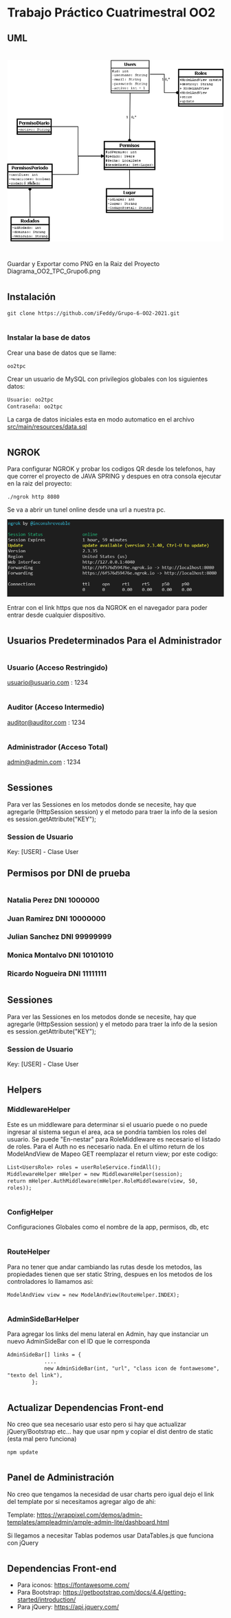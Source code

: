 # Trabajo Práctico Cuatrimestral OO2

## UML
#
![UML](Diagrama_OO2_TPC_Grupo6.png)
#
Guardar y Exportar como PNG en la Raiz del Proyecto Diagrama_OO2_TPC_Grupo6.png
#
## Instalación

```
git clone https://github.com/iFeddy/Grupo-6-OO2-2021.git
```
#
### Instalar la base de datos

Crear una base de datos que se llame:
```
oo2tpc
```
Crear un usuario de MySQL con privilegios globales con los siguientes datos:

```
Usuario: oo2tpc
Contraseña: oo2tpc
```

La carga de datos iniciales esta en modo automatico en el archivo [src/main/resources/data.sql](src/main/resources/data.sql)

#
## NGROK

Para configurar NGROK y probar los codigos QR desde los telefonos, hay que correr el proyecto de JAVA SPRING y despues en otra consola ejecutar en la raiz del proyecto:

```
./ngrok http 8080
```
Se va a abrir un tunel online desde una url a nuestra pc. 

![UML](ngrok.png)

Entrar con el link https que nos da NGROK en el navegador para poder entrar desde cualquier dispositivo.

#
## Usuarios Predeterminados Para el Administrador
#
### Usuario (Acceso Restringido)
usuario@usuario.com : 1234
#
### Auditor (Acceso Intermedio)
auditor@auditor.com : 1234
#
### Administrador (Acceso Total)
admin@admin.com : 1234
#
## Sessiones
Para ver las Sessiones en los metodos donde se necesite, hay que agregarle (HttpSession session) y el metodo para traer la info de la sesion es session.getAttribute("KEY");

### Session de Usuario
Key: [USER] - Clase User

## Permisos por DNI de prueba
#
### Natalia Perez DNI 1000000
### Juan Ramirez DNI 10000000
### Julian Sanchez DNI 99999999
### Monica Montalvo DNI 10101010
### Ricardo Nogueira DNI 11111111
#

#
## Sessiones
Para ver las Sessiones en los metodos donde se necesite, hay que agregarle (HttpSession session) y el metodo para traer la info de la sesion es session.getAttribute("KEY");

### Session de Usuario
Key: [USER] - Clase User


#

## Helpers

### MiddlewareHelper
Este es un middleware para determinar si el usuario puede o no puede ingresar al sistema segun el area, aca se pondria tambien los roles del usuario. Se puede "En-nestar" para RoleMiddleware es necesario el listado de roles. Para el Auth no es necesario nada.
En el ultimo return de los ModelAndView de Mapeo GET reemplazar el return view; por este codigo:

```
List<UsersRole> roles = userRoleService.findAll();
MiddlewareHelper mHelper = new MiddlewareHelper(session);
return mHelper.AuthMiddleware(mHelper.RoleMiddleware(view, 50, roles));
```
#
### ConfigHelper
Configuraciones Globales como el nombre de la app, permisos, db, etc
#
### RouteHelper
Para no tener que andar cambiando las rutas desde los metodos, las propiedades tienen que ser static String, despues en los metodos de los controladores lo llamamos asi:

```
ModelAndView view = new ModelAndView(RouteHelper.INDEX);
```
#
### AdminSideBarHelper
Para agregar los links del menu lateral en Admin, hay que instanciar un nuevo AdminSideBar con el ID que le corresponda

```
AdminSideBar[] links = {
            ....
            new AdminSideBar(int, "url", "class icon de fontawesome", "texto del link"),
        };      
```
#
## Actualizar Dependencias Front-end
No creo que sea necesario usar esto pero si hay que actualizar jQuery/Bootstrap etc... hay que usar npm y copiar el dist dentro de static (esta mal pero funciona)

```
npm update
```

#
## Panel de Administración

No creo que tengamos la necesidad de usar charts pero igual dejo el link del template por si necesitamos agregar algo de ahi:

Template: https://wrappixel.com/demos/admin-templates/ampleadmin/ample-admin-lite/dashboard.html

Si llegamos a necesitar Tablas podemos usar DataTables.js que funciona con jQuery

#
## Dependencias Front-end

- Para iconos: https://fontawesome.com/
- Para Bootstrap: https://getbootstrap.com/docs/4.4/getting-started/introduction/
- Para jQuery: https://api.jquery.com/